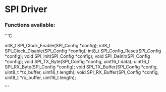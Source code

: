 <h1> SPI Driver </h1>

<h3> Functions available: </h3>

'''C

int8_t SPI_Clock_Enable(SPI_Config *config);
int8_t SPI_Clock_Disable(SPI_Config *config);
int8_t SPI_Config_Reset(SPI_Config *config);
void SPI_Init(SPI_Config *config);
void SPI_DeInit(SPI_Config *config);
void SPI_TX_Byte(SPI_Config *config, uint16_t data);
uint16_t SPI_RX_Byte(SPI_Config *config);
void SPI_TX_Buffer(SPI_Config *config, uint8_t *tx_buffer, uint16_t length);
void SPI_RX_Buffer(SPI_Config *config, uint8_t *rx_buffer, uint16_t length);

'''
